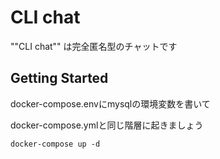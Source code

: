 # CLI chat

""CLI chat"" は完全匿名型のチャットです


## Getting Started

docker-compose.envにmysqlの環境変数を書いて

docker-compose.ymlと同じ階層に起きましょう



```
docker-compose up -d
```

